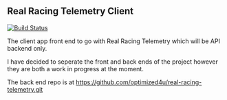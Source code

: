 ## Real Racing Telemetry Client

[![Build Status](https://travis-ci.org/optimized4u/real-racing-telemetry-client.svg?branch=master)](https://travis-ci.org/optimized4u/real-racing-telemetry-client)


The client app front end to go with Real Racing Telemetry which will be API backend only.

I have decided to seperate the front and back ends of the project however they are both a work in progress at the moment.

The back end repo is at <https://github.com/optimized4u/real-racing-telemetry.git>

